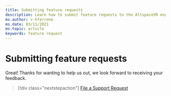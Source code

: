 ```yaml
---
title: Submitting feature requests
description: Learn how to submit feature requests to the AltspaceVR engineering team.
ms.author: v-hferrone
ms.date: 03/11/2021
ms.topic: article
keywords: feature request
---
```


# Submitting feature requests

Great! Thanks for wanting to help us out, we look forward to receiving your feedback.

> [!div class="nextstepaction"] 
> [File a Support Request](https://help.altvr.com/hc/requests/new)